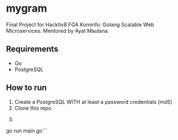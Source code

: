 # mygram
Final Project for Hacktiv8 FGA Kominfo: Golang Scalable Web Microservices. Mentored by Ayat Maulana.

## Requirements 
* Go
* PostgreSQL

## How to run 
1. Create a PostgreSQL WITH at least a password credentials (md5)
2. Clone this repo
3. ```go
go run main.go```
